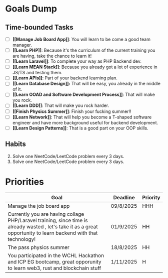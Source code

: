 
# Goals Dump

## Time-bounded Tasks

- [ ] **[[Manage Job Board App]]**: You will learn to be come a good team manager.
- [ ] **[[Learn PHP]]**: Because it's the curriculum of the current training you are having, take the chance to learn it!
- [ ] **[[Learn Laravel]]**: To complete your way as PHP Backend dev.
- [ ] **[[Learn MEAN Stack]]**: Because you already got a lot of experience in JS/TS and testing them.
- [ ] **[[Learn APIs]]**: Part of your backend learning plan.
- [ ] **[[Learn Database Design]]:** That will be easy, you already in the middle of it.
- [ ] **[[Learn OOAD and Software Development Process]]**: That will make you rock.
- [ ] **[[Learn DDD]]**: That will make you rock harder.
- [ ] **[[Finish Physics Summer]]**: Finish your fucking summer!!
- [ ] **[[Learn Network]]**: That will help you become a T-shaped software engineer and have more background useful for backend development.
- [ ] **[[Learn Design Patterns]]**: That is a good part on your OOP skills.

## Habits

2. Solve one NeetCode/LeetCode problem every 3 days.
2. Solve one NeetCode/LeetCode problem every 3 days.

# Priorities

| Goal                                                                                                                                                              | Deadline  | Priority |
| ----------------------------------------------------------------------------------------------------------------------------------------------------------------- | --------- | -------- |
| Manage the job board app                                                                                                                                          | 09/8/2025 | HHH      |
| Currently you are having collage PHP/Laravel training, since time is already wasted , let's take it as a great opportunity to learn backend with that technology! | 01/9/2025 | HH       |
| The pass physics summer                                                                                                                                           | 18/8/2025 | HH       |
| You participated in the WCHL Hackathon and ICP EG bootcamp, great opporunity to learn web3, rust and blockchain stuff                                             | 1/11/2025 | H        |
